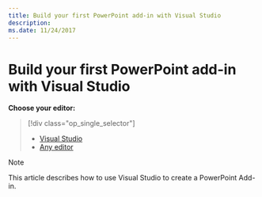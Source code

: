 ```yaml
---
title: Build your first PowerPoint add-in with Visual Studio
description: 
ms.date: 11/24/2017 
---
```


# Build your first PowerPoint add-in with Visual Studio

**Choose your editor:**  
> [!div class="op_single_selector"]
> - [Visual Studio](../quickstarts/powerpoint-quickstart-vs.md)
> - [Any editor](../quickstarts/powerpoint-quickstart.md)

> [!NOTE]
> This article describes how to use Visual Studio to create a PowerPoint Add-in. 